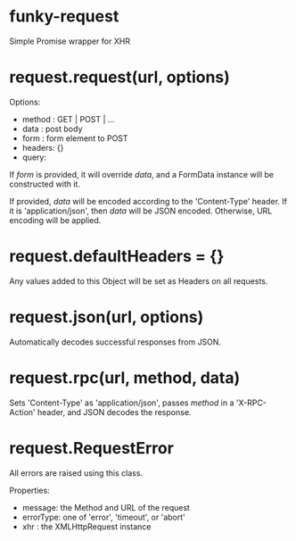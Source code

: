 # funky-request
Simple Promise wrapper for XHR

# request.request(url, options)

Options:

 - method : GET | POST | ...
 - data : post body
 - form : form element to POST
 - headers: {}
 - query:

If *form* is provided, it will override *data*, and a FormData instance will be
constructed with it.

If provided, *data* will be encoded according to the 'Content-Type' header. If
it is 'application/json', then *data* will be JSON encoded. Otherwise, URL
encoding will be applied.

# request.defaultHeaders = {}

Any values added to this Object will be set as Headers on all requests.

# request.json(url, options)

Automatically decodes successful responses from JSON.

# request.rpc(url, method, data)

Sets 'Content-Type' as 'application/json', passes *method* in a 'X-RPC-Action'
header, and JSON decodes the response.

# request.RequestError

All errors are raised using this class.

Properties:

 - message: the Method and URL of the request
 - errorType: one of 'error', 'timeout', or 'abort'
 - xhr : the XMLHttpRequest instance
